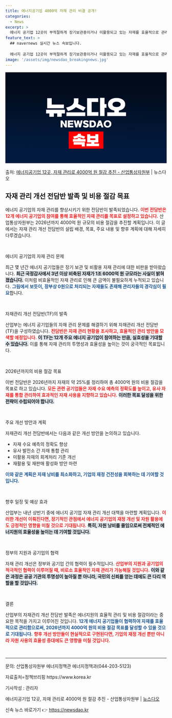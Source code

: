 ```yaml
---
title: 에너지공기업 4000억 자재 관리 비결 공개!
categories:
  - News
excerpt: >
  에너지 공기업 12곳이 부적절하게 장기보관중이거나 미활용되고 있는 자재를 효율적으로 관리해 2026년까지 4…
feature_text: >
  ## navernews 실시간 뉴스 속보입니다.

  에너지 공기업 12곳이 부적절하게 장기보관중이거나 미활용되고 있는 자재를 효율적으로 관리해 2026년까지 4…
image: '/assets/img/newsdao_breakingnews.jpg'
---
```


![뉴스다오 속보](/assets/img/newsdao_breakingnews.jpg)

<p>출처: <a href="https://newsdao.kr/2398" rel="dofollow">에너지공기업 12곳, 자재 관리로 4000억 원 절감 추진 - 산업통상자원부</a> | 뉴스다오</p>

<h2 data-ke-size="size26">자재 관리 개선 전담반 발족 및 비용 절감 목표</h2>

<p data-ke-size="size16">에너지 공기업의 자재 관리를 향상시키기 위한 전담반이 발족되었습니다. <b><span style="color: #ee2323;">이번 전담반은 12개 에너지 공기업의 참여를 통해 효율적인 자재 관리를 목표로 설정하고 있습니다.</span></b> 산업통상자원부는 2026년까지 4000억 원 규모의 비용 절감을 추진할 계획입니다. 이 글에서는 자재 관리 개선 전담반의 설립 배경, 목표, 주요 내용 및 향후 계획에 대해 자세히 다루겠습니다.</p>

<p data-ke-size="size16">&nbsp;</p>

에너지 공기업의 자재 관리 문제

<p data-ke-size="size16">최근 몇 년간 에너지 공기업들은 장기 보관 및 비활용 자재 관리에 대한 비판을 받아왔습니다. <b><span style="background-color: #21538527;">최근 국정감사에서 3년 이상 비축된 자재가 1조 6000억 원 규모라는 사실이 밝혀졌습니다.</span></b> 이처럼 비효율적인 자재 관리로 인해 큰 금액이 불필요하게 누적되고 있습니다. <b><span style="color: #1a5490;">그림에서 보듯이, 장부상 0원으로 처리되는 자재들도 존재해 관리자들의 경각심이 필요</span></b>합니다.</p>

<p data-ke-size="size16">&nbsp;</p>

자재관리 개선 전담반(TF)의 발족

<p data-ke-size="size16">산업부는 에너지 공기업들의 자재 관리 문제를 해결하기 위해 자재관리 개선 전담반(TF)을 구성하였습니다. <b><span style="color: #ee2323;">전담반은 자재 관리 현황을 조사하고, 효율적인 관리 방안을 모색할 예정입니다.</span></b> <b><span style="background-color: #21538527;">이 TF는 12개 주요 에너지 공기업이 참여하는 만큼, 실효성을 기대할 수 있습니다.</span></b> 이를 통해 자재 관리의 투명성과 효율성을 높이는 것이 궁극적인 목표입니다.</p>

<p data-ke-size="size16">&nbsp;</p>

2026년까지의 비용 절감 목표

<p data-ke-size="size16">이번 전담반은 2026년까지 자재의 약 25%를 정리하여 총 4000억 원의 비용 절감을 목표로 하고 있습니다. <b><span style="color: #ee2323;">모든 관련 공기업들은 자재 수요 예측의 정확도를 높이고, 유사 자재를 통합 관리하여 효과적인 자재 사용을 지향하고 있습니다.</span></b> <b><span style="background-color: #21538527;">이러한 목표 달성을 위한 전략이 수립되어야 합니다.</span></b></p>

<p data-ke-size="size16">&nbsp;</p>

주요 개선 방안과 계획

<p data-ke-size="size16">자재관리 개선 전담반에서는 다음과 같은 개선 방안을 논의하고 있습니다. <ul>
<li>자재 수요 예측의 정확도 향상</li>
<li>유사 발전소 간 자재 통합 관리</li>
<li>미활용 자재의 회계처리 기준 개선</li>
<li>재활용 및 재판매 활성화 방안 마련</li>
</ul> <b><span style="color: #1a5490;">이와 같은 계획은 자재 낭비를 최소화하고, 기업의 재정 건전성을 회복하는 데 기여할 것입니다.</span></b></p>

<p data-ke-size="size16">&nbsp;</p>

향후 일정 및 예상 효과

<p data-ke-size="size16">산업부는 내년 상반기 중에 에너지 공기업 자재 관리 개선 대책을 마련할 계획입니다. <b><span style="color: #ee2323;">이러한 개선이 이뤄진다면, 장기적인 관점에서 에너지 공기업의 재정 개선 및 자원 활용에도 긍정적인 영향을 미칠 것으로 기대됩니다.</span></b> <b><span style="background-color: #21538527;">특히, 자원 낭비를 줄임으로써 전체적인 에너지원의 효율성을 높이는 데 기여할 것입니다.</span></b></p>

<p data-ke-size="size16">&nbsp;</p>

정부의 지원과 공기업의 협력

<p data-ke-size="size16">자재 관리 개선은 정부와 공기업 간의 협력이 필수적입니다. <b><span style="color: #ee2323;">산업부의 지원과 공기업의 적극적인 협력이 이루어질 때, 비로소 효율적인 자재 관리가 가능해질 것입니다.</span></b> <b><span style="background-color: #21538527;">이와 같은 과정은 공공 기관의 투명성이 높아질 뿐 아니라, 국민의 신뢰를 얻는 데에도 큰 다리 역할을 할 것입니다.</span></b></p>

<p data-ke-size="size16">&nbsp;</p>

결론

<p data-ke-size="size16">산업부의 자재관리 개선 전담반 발족은 에너지원의 효율적 관리 및 비용 절감이라는 중요한 목적을 가지고 이루어진 것입니다. <b><span style="color: #1a5490;">12개 에너지 공기업들이 협력하여 자재를 효율적으로 관리함으로써, 2026년까지 4000억 원의 비용 절감 목표를 달성할 수 있을 것으로 기대됩니다.</span></b> <b><span style="color: #ee2323;">향후 개선 방안들이 현실적으로 구현된다면, 기업의 재정 개선 뿐만 아니라 자원 사용의 효율성 증대에도 큰 영향을 미칠 것입니다.</span></b></p>

<p data-ke-size="size16">&nbsp;</p>

<hr />

<p data-ke-size="size16">문의: 산업통상자원부 에너지정책관 에너지정책과(044-203-5123)</p>
<p data-ke-size="size16">자료출처=정책브리핑 https://www.korea.kr</p>
<p data-ke-size="size16">기사작성 : 관리자</p>
<p data-ke-size="size16">에너지공기업 12곳, 자재 관리로 4000억 원 절감 추진 - 산업통상자원부 | <a href="https://newsdao.kr/2398" target="_blank">뉴스다오</a></p> 

신속 뉴스 바로가기 👉 <a href="https://newsdao.kr" rel="dofollow">https://newsdao.kr</a>


